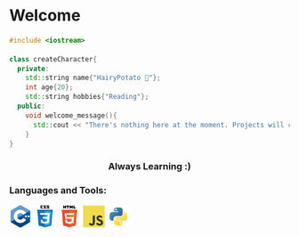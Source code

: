 <h1>
  Welcome
</h1>

```c++
#include <iostream>

class createCharacter{
  private:
    std::string name{"HairyPotato 🥔"};
    int age{20};
    std::string hobbies{"Reading"};
  public:
    void welcome_message(){
      std::cout << "There's nothing here at the moment. Projects will come up as I go!"
    }
}

```

<h3 align="center">Always Learning :)</h3>

<h3 align="left">Languages and Tools:</h3>
<p align="left"> 
    <img src="https://raw.githubusercontent.com/devicons/devicon/master/icons/cplusplus/cplusplus-original.svg" alt="cplusplus" width="40" height="40"/> 
    <img src="https://raw.githubusercontent.com/devicons/devicon/master/icons/css3/css3-original-wordmark.svg" alt="css3" width="40" height="40"/> 
    <img src="https://raw.githubusercontent.com/devicons/devicon/master/icons/html5/html5-original-wordmark.svg" alt="html5" width="40" height="40"/> 
    <img src="https://raw.githubusercontent.com/devicons/devicon/master/icons/javascript/javascript-original.svg" alt="javascript" width="40" height="40"/>
    <img src="https://raw.githubusercontent.com/devicons/devicon/master/icons/python/python-original.svg" alt="python" width="40" height="40"/> 
</p>
